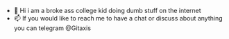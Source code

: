 - 👋 Hi i am a broke ass college kid doing dumb stuff on the internet
- 📫 If you would like to reach me to have a chat or discuss about anything you can telegram @Gitaxis
